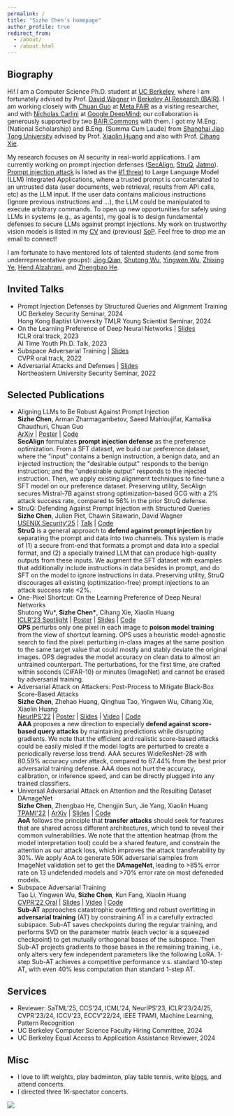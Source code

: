 ```yaml
---
permalink: /
title: "Sizhe Chen's homepage"
author_profile: true
redirect_from: 
  - /about/
  - /about.html
---
```


  
Biography
------
Hi! I am a Computer Science Ph.D. student at [UC Berkeley](https://eecs.berkeley.edu), where I am fortunately advised by Prof. [David Wagner](https://people.eecs.berkeley.edu/~daw) in [Berkeley AI Research (BAIR)](https://bair.berkeley.edu). I am working closely with [Chuan Guo](https://sites.google.com/view/chuanguo) at [Meta FAIR](https://ai.meta.com/research) as a visiting researcher, and with [Nicholas Carlini](https://nicholas.carlini.com) at [Google DeepMind](https://deepmind.google); our collaboration is generously supported by two [BAIR Commons](https://bcommons.berkeley.edu/home) with them. I got my M.Eng. (National Scholarship) and B.Eng. (Summa Cum Laude) from [Shanghai Jiao Tong University](http://en.sjtu.edu.cn) advised by Prof. [Xiaolin Huang](http://www.pami.sjtu.edu.cn/en/xiaolin) and also with Prof. [Cihang Xie](https://cihangxie.github.io).

My research focuses on AI security in real-world applications. I am currently working on prompt injection defenses ([SecAlign](https://arxiv.org/abs/2410.05451), [StruQ](http://arxiv.org/abs/2402.06363), [Jatmo](https://arxiv.org/abs/2312.17673)). [Prompt injection attack](https://www.ibm.com/topics/prompt-injection) is listed as the [#1 threat](https://genai.owasp.org) to Large Language Model (LLM) Integrated Applications, where a trusted prompt is concatenated to an untrusted data (user documents, web retrieval, results from API calls, etc) as the LLM input. If the user data contains malicious instructions (Ignore previous instructions and ...), the LLM could be manipulated to execute arbitrary commands. To open up new opportunities for safely using LLMs in systems (e.g., as agents), my goal is to design fundamental defenses to secure LLMs against prompt injections. My work on trustworthy vision models is listed in my [CV](https://drive.google.com/file/d/1UmHL5TfvXIGuNRIPX9DHT_LwRCu1Hkf1/view?usp=sharing) and (previous) [SoP](https://drive.google.com/file/d/1nmocMJFOmw_5_N1roe96Vszhhg7zhaZS/view?usp=sharing). Feel free to drop me an email to connect!

I am fortunate to have mentored lots of talented students (and some from underrepresentative groups): [Jing Qian](https://jing-qian-98.github.io), [Shutong Wu](https://cychomatica.github.io), [Yingwen Wu](https://openreview.net/profile?id=~Yingwen_Wu1), [Zhixing Ye](https://ieeexplore.ieee.org/author/37089933329), [Hend Alzahrani](https://sa.linkedin.com/in/hend-alzahrani), and [Zhengbao He](https://openreview.net/profile?id=~Zhengbao_He1).

Invited Talks
------
+ Prompt Injection Defenses by Structured Queries and Alignment Training <br/> UC Berkeley Security Seminar, 2024 <br/> Hong Kong Baptist University TMLR Young Scientist Seminar, 2024
+ On the Learning Preference of Deep Neural Networks \| [Slides](https://drive.google.com/file/d/11G7gn0-_sAsLTc5vKi6econZlCZdR0Kg/view?usp=sharing) <br/> ICLR oral track, 2023 <br/> AI Time Youth Ph.D. Talk, 2023
+ Subspace Adversarial Training \| [Slides](https://drive.google.com/file/d/1NaF_bZkrPvfsScLfVcjPqcPVQ3CW8hoK/view?usp=sharing) <br/> CVPR oral track, 2022
+ Adversarial Attacks and Defenses \| [Slides](https://drive.google.com/file/d/1i6CIrdynqdidqgoTACkSmJEVQm7xRT0S/view?usp=sharing) <br/> Northeastern University Security Seminar, 2022

Selected Publications
------
+ Aligning LLMs to Be Robust Against Prompt Injection <br/> **Sizhe Chen**, Arman Zharmagambetov, Saeed Mahloujifar, Kamalika Chaudhuri, Chuan Guo <br/> [ArXiv](https://arxiv.org/abs/2410.05451) \| [Poster](https://drive.google.com/file/d/1-HFnET2azKniaS4k5dvgVwoRLa4Eg584/view?usp=sharing) \| [Code](https://github.com/facebookresearch/SecAlign) <br/> **SecAlign** formulates **prompt injection defense** as the preference optimization. From a SFT dataset, we build our preference dataset, where the "input" contains a benign instruction, a benign data, and an injected instruction; the "desirable output" responds to the benign instruction; and the "undesirable output" responds to the injected instruction. Then, we apply existing alignment techniques to fine-tune a SFT model on our preference dataset. Preserving utility, SecAlign secures Mistral-7B against strong optimization-based GCG with a 2% attack success rate, compared to 56% in the prior StruQ defense.
+ StruQ: Defending Against Prompt Injection with Structured Queries <br/> **Sizhe Chen**, Julien Piet, Chawin Sitawarin, David Wagner <br/> [USENIX Security'25](http://arxiv.org/abs/2402.06363) \| [Talk](https://simons.berkeley.edu/talks/david-wagner-uc-berkeley-2024-10-14) \| [Code](https://github.com/Sizhe-Chen/StruQ) <br/> **StruQ** is a general approach to **defend against prompt injection** by separating the prompt and data into two channels. This system is made of (1) a secure front-end that formats a prompt and data into a special format, and (2) a specially trained LLM that can produce high-quality outputs from these inputs. We augment the SFT dataset with examples that additionally include instructions in data besides in prompt, and do SFT on the model to ignore instructions in data. Preserving utility, StruQ discourages all existing (optimization-free) prompt injections to an attack success rate <2%.
+ One-Pixel Shortcut: On the Learning Preference of Deep Neural Networks <br/> Shutong Wu\*, **Sizhe Chen\***, Cihang Xie, Xiaolin Huang <br/> [ICLR'23 Spotlight](https://openreview.net/forum?id=p7G8t5FVn2h) \| [Poster](https://drive.google.com/file/d/1p5SSuoGPcQCMul9N7pmp_1ON_xupKeoD/view?usp=sharing) \| [Slides](https://drive.google.com/file/d/1maneRbPHAbKd8-toYXnAcpqabNhciOEK/view?usp=sharing) \| [Code](https://github.com/cychomatica/One-Pixel-Shotcut) <br/> **OPS** perturbs only one pixel in each image to **poison model training** from the view of shortcut learning. OPS uses a heuristic model-agnostic search to find the pixel: perturbing in-class images at the same position to the same target value that could mostly and stably deviate the original images. OPS degrades the model accuracy on clean data to almost an untrained counterpart. The perturbations, for the first time, are crafted within seconds (CIFAR-10) or minutes (ImageNet) and cannot be erased by adversarial training.
+ Adversarial Attack on Attackers: Post-Process to Mitigate Black-Box Score-Based Attacks <br/> **Sizhe Chen**, Zhehao Huang, Qinghua Tao, Yingwen Wu, Cihang Xie, Xiaolin Huang <br/> [NeurIPS'22](https://openreview.net/forum?id=7hhH95QKKDX) \| [Poster](https://drive.google.com/file/d/1DaVrjP0uTaolardNIYQDNO9z9NsH7ziM/view?usp=sharing) \| [Slides](https://drive.google.com/file/d/1oexH2EjV0k9tBNOHkesHD9lIJlQKoE1o/view?usp=sharing) \| [Video](https://drive.google.com/file/d/1e7tsEvbT10R750eldANDAlLRxqwT2pgg/view?usp=sharing) \| [Code](https://github.com/Sizhe-Chen/AAA) <br/> **AAA** proposes a new direction to especially **defend against score-based query attacks** by maintaining predictions while disrupting gradients. We note that the efficient and realistic score-based attacks could be easily misled if the model logits are perturbed to create a periodically reverse loss trend. AAA secures WideResNet-28 with 80.59% accuracy under attack, compared to 67.44% from the best prior adversarial training defense. AAA does not hurt the accuracy, calibration, or inference speed, and can be directly plugged into any trained classifiers.
+ Universal Adversarial Attack on Attention and the Resulting Dataset DAmageNet <br/> **Sizhe Chen**, Zhengbao He, Chengjin Sun, Jie Yang, Xiaolin Huang <br/> [TPAMI'22](https://ieeexplore.ieee.org/document/9238430) \| [ArXiv](https://arxiv.org/abs/2001.06325) \| [Slides](https://drive.google.com/file/d/1KkcXy5No_hQ7wiqN5aawTpoBkms2jAy3/view?usp=sharing) \| [Code](https://github.com/Sizhe-Chen/DAmageNet) <br/> **AoA** follows the principle that **transfer attacks** should seek for features that are shared across different architectures, which tend to reveal their common vulnerabilities. We note that the attention heatmap (from the model interpretation tool) could be a shared feature, and constrain the attention as our attack loss, which improves the attack transferability by 30%. We apply AoA to generate 50K adversarial samples from ImageNet validation set to get the **DAmageNet**, leading to >85% error rate on 13 undefended models and >70% error rate on most defeneded models.
+ Subspace Adversarial Training <br/> Tao Li, Yingwen Wu, **Sizhe Chen**, Kun Fang, Xiaolin Huang <br/> [CVPR'22 Oral](https://openaccess.thecvf.com/content/CVPR2022/html/Li_Subspace_Adversarial_Training_CVPR_2022_paper) \| [Slides](https://drive.google.com/file/d/1NaF_bZkrPvfsScLfVcjPqcPVQ3CW8hoK/view?usp=sharing) \| [Video](https://drive.google.com/file/d/1NCwOfILYPF6SOudDrHp4t9Q1lu-BfPFf/view?usp=sharing) \| [Code](https://github.com/nblt/Sub-AT) <br/> **Sub-AT** approaches catastrophic overfitting and robust overfitting in **adversarial training** (AT) by constraining AT in a carefully extracted subspace. Sub-AT saves checkpoints during the regular training, and performs SVD on the parameter matrix (each vector is a squeezed checkpoint) to get mutually orthogonal bases of the subspace. Then Sub-AT projects gradients to those bases in the remaining training, i.e., only alters very few independent parameters like the following LoRA. 1-step Sub-AT achieves a competitive performance v.s. standard 10-step AT, with even 40% less computation than standard 1-step AT.

Services
------
+ Reviewer: SaTML'25, CCS'24, ICML'24, NeurIPS'23, ICLR'23/24/25, CVPR'23/24, ICCV'23, ECCV'22/24, IEEE TPAMI, Machine Learning, Pattern Recognition
+ UC Berkeley Computer Science Faculty Hiring Committee, 2024
+ UC Berkeley Equal Access to Application Assistance Reviewer, 2024

Misc
------
+ I love to lift weights, play badminton, play table tennis, write [blogs](http://xhslink.com/5JP3XI), and attend concerts.
+ I directed three 1K-spectator concerts. <br/>

![](https://github.com/Sizhe-Chen/Sizhe-Chen.github.io/blob/master/images/piano.jpg?raw=true)
